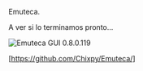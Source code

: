 Emuteca.

A ver si lo terminamos pronto...

![Emuteca GUI 0.8.0.119](img/GameManager_0_8_0_119)

[https://github.com/Chixpy/Emuteca/]